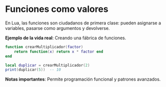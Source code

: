 # Funciones como valores

En Lua, las funciones son ciudadanos de primera clase: pueden asignarse a variables, pasarse como argumentos y devolverse.

**Ejemplo de la vida real**: Creando una fábrica de funciones.

```lua
function crearMultiplicador(factor)
    return function(x) return x * factor end
end

local duplicar = crearMultiplicador(2)
print(duplicar(5))  -- 10
```

**Notas importantes**: Permite programación funcional y patrones avanzados.
